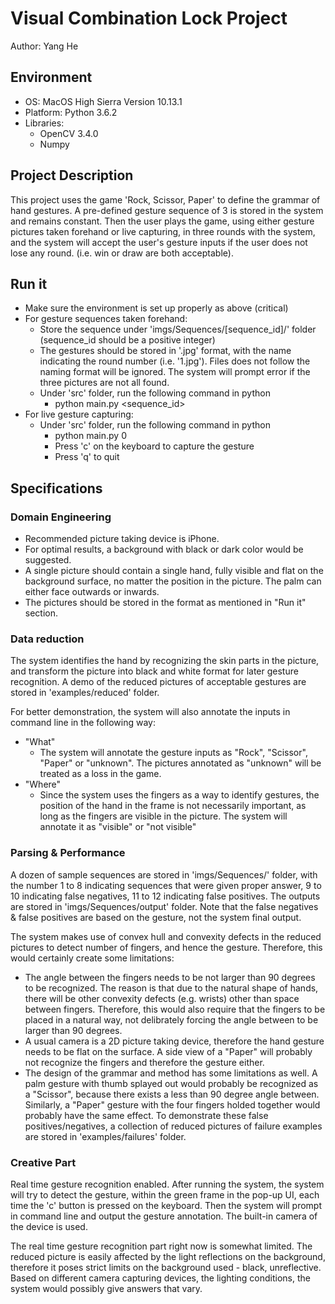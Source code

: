 # Visual Combination Lock Project

Author: Yang He

## Environment

- OS: MacOS High Sierra Version 10.13.1
- Platform: Python 3.6.2
- Libraries:
	- OpenCV 3.4.0
	- Numpy

## Project Description

This project uses the game 'Rock, Scissor, Paper' to define the grammar of hand gestures. A pre-defined gesture sequence of 3 is stored in the system and remains constant. Then the user plays the game, using either gesture pictures taken forehand or live capturing, in three rounds with the system, and the system will accept the user's gesture inputs if the user does not lose any round. (i.e. win or draw are both acceptable). 


## Run it
- Make sure the environment is set up properly as above (critical)
- For gesture sequences taken forehand:
	- Store the sequence under 'imgs/Sequences/[sequence_id]/' folder (sequence_id should be a positive integer)
	- The gestures should be stored in '.jpg' format, with the name indicating the round number (i.e. '1.jpg'). Files does not follow the naming format will be ignored. The system will prompt error if the three pictures are not all found.
	- Under 'src' folder, run the following command in python
		- python main.py <sequence_id>
- For live gesture capturing:
	- Under 'src' folder, run the following command in python
		- python main.py 0
		- Press 'c' on the keyboard to capture the gesture
		- Press 'q' to quit

## Specifications

### Domain Engineering

- Recommended picture taking device is iPhone.
- For optimal results, a background with black or dark color would be suggested.
- A single picture should contain a single hand, fully visible and flat on the background surface, no matter the position in the picture. The palm can either face outwards or inwards.
- The pictures should be stored in the format as mentioned in "Run it" section.

### Data reduction

The system identifies the hand by recognizing the skin parts in the picture, and transform the picture into black and white format for later gesture recognition. A demo of the reduced pictures of acceptable gestures are stored in 'examples/reduced' folder.

For better demonstration, the system will also annotate the inputs in command line in the following way:
- "What"
	- The system will annotate the gesture inputs as "Rock", "Scissor", "Paper" or "unknown". The pictures annotated as "unknown" will be treated as a loss in the game.
- "Where"
	- Since the system uses the fingers as a way to identify gestures, the position of the hand in the frame is not necessarily important, as long as the fingers are visible in the picture. The system will annotate it as "visible" or "not visible"

### Parsing & Performance

A dozen of sample sequences are stored in 'imgs/Sequences/' folder, with the number 1 to 8 indicating sequences that were given proper answer, 9 to 10 indicating false negatives, 11 to 12 indicating false positives. The outputs are stored in 'imgs/Sequences/output' folder. Note that the false negatives & false positives are based on the gesture, not the system final output.

The system makes use of convex hull and convexity defects in the reduced pictures to detect number of fingers, and hence the gesture. Therefore, this would certainly create some limitations:
- The angle between the fingers needs to be not larger than 90 degrees to be recognized. The reason is that due to the natural shape of hands, there will be other convexity defects (e.g. wrists) other than space between fingers. Therefore, this would also require that the fingers to be placed in a natural way, not delibrately forcing the angle between to be larger than 90 degrees.
- A usual camera is a 2D picture taking device, therefore the hand gesture needs to be flat on the surface. A side view of a "Paper" will probably not recognize the fingers and therefore the gesture either. 
- The design of the grammar and method has some limitations as well. A palm gesture with thumb splayed out would probably be recognized as a "Scissor", because there exists a less than 90 degree angle between. Similarly, a "Paper" gesture with the four fingers holded together would probably have the same effect. To demonstrate these false positives/negatives, a collection of reduced pictures of failure examples are stored in 'examples/failures' folder.

### Creative Part

Real time gesture recognition enabled. After running the system, the system will try to detect the gesture, within the green frame in the pop-up UI, each time the 'c' button is pressed on the keyboard. Then the system will prompt in command line and output the gesture annotation. The built-in camera of the device is used.

The real time gesture recognition part right now is somewhat limited. The reduced picture is easily affected by the light reflections on the background, therefore it poses strict limits on the background used - black, unreflective. Based on different camera capturing devices, the lighting conditions, the system would possibly give answers that vary. 
